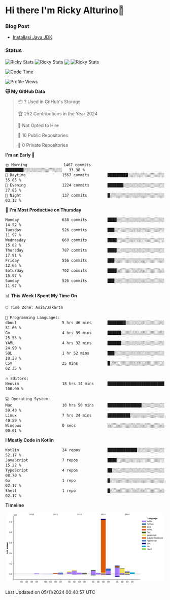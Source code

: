 # Hi there I'm Ricky Alturino👋

### Blog Post

<!-- BLOG-POST-LIST:START -->

- [Installasi Java JDK](https://onirutla.medium.com/installasi-java-jdk-ec701beeb5cb?source=rss-d9d81c918cc9------2)
<!-- BLOG-POST-LIST:END -->

### Status

<img align="center" alt="Ricky Stats" src="https://github-readme-stats.vercel.app/api?username=Alturino&theme=dark&show_icons=true&hide_border=false" />
<img align="center" alt="Ricky Stats" src="https://github-readme-stats.vercel.app/api/top-langs/?username=Alturino&theme=dark&show_icons=true&layout=compact"/>
<img align="center" width="640px" src="https://github-readme-stats.vercel.app/api/wakatime?username=Alturino&layout=compact&hide_border=true&theme=dark">
<img align="center" alt="Ricky Stats" src="https://leetcard.jacoblin.cool/onirutla?border=0&radius=20&ext=activity"/>

<!--START_SECTION:waka-->
![Code Time](http://img.shields.io/badge/Code%20Time-700%20hrs%205%20mins-blue)

![Profile Views](http://img.shields.io/badge/Profile%20Views-0-blue)

**🐱 My GitHub Data** 

> 📦 ? Used in GitHub's Storage 
 > 
> 🏆 252 Contributions in the Year 2024
 > 
> 🚫 Not Opted to Hire
 > 
> 📜 16 Public Repositories 
 > 
> 🔑 0 Private Repositories 
 > 
**I'm an Early 🐤** 

```text
🌞 Morning                1467 commits        ████████░░░░░░░░░░░░░░░░░   33.38 % 
🌆 Daytime                1567 commits        █████████░░░░░░░░░░░░░░░░   35.65 % 
🌃 Evening                1224 commits        ███████░░░░░░░░░░░░░░░░░░   27.85 % 
🌙 Night                  137 commits         █░░░░░░░░░░░░░░░░░░░░░░░░   03.12 % 
```
📅 **I'm Most Productive on Thursday** 

```text
Monday                   638 commits         ████░░░░░░░░░░░░░░░░░░░░░   14.52 % 
Tuesday                  526 commits         ███░░░░░░░░░░░░░░░░░░░░░░   11.97 % 
Wednesday                660 commits         ████░░░░░░░░░░░░░░░░░░░░░   15.02 % 
Thursday                 787 commits         ████░░░░░░░░░░░░░░░░░░░░░   17.91 % 
Friday                   556 commits         ███░░░░░░░░░░░░░░░░░░░░░░   12.65 % 
Saturday                 702 commits         ████░░░░░░░░░░░░░░░░░░░░░   15.97 % 
Sunday                   526 commits         ███░░░░░░░░░░░░░░░░░░░░░░   11.97 % 
```


📊 **This Week I Spent My Time On** 

```text
🕑︎ Time Zone: Asia/Jakarta

💬 Programming Languages: 
dbout                    5 hrs 46 mins       ████████░░░░░░░░░░░░░░░░░   31.66 % 
Go                       4 hrs 39 mins       ██████░░░░░░░░░░░░░░░░░░░   25.55 % 
YAML                     4 hrs 32 mins       ██████░░░░░░░░░░░░░░░░░░░   24.90 % 
SQL                      1 hr 52 mins        ███░░░░░░░░░░░░░░░░░░░░░░   10.28 % 
CSV                      25 mins             █░░░░░░░░░░░░░░░░░░░░░░░░   02.35 % 

🔥 Editors: 
Neovim                   18 hrs 14 mins      █████████████████████████   100.00 % 

💻 Operating System: 
Mac                      10 hrs 50 mins      ███████████████░░░░░░░░░░   59.40 % 
Linux                    7 hrs 24 mins       ██████████░░░░░░░░░░░░░░░   40.59 % 
Windows                  0 secs              ░░░░░░░░░░░░░░░░░░░░░░░░░   00.01 % 
```

**I Mostly Code in Kotlin** 

```text
Kotlin                   24 repos            █████████████░░░░░░░░░░░░   52.17 % 
JavaScript               7 repos             ████░░░░░░░░░░░░░░░░░░░░░   15.22 % 
TypeScript               4 repos             ██░░░░░░░░░░░░░░░░░░░░░░░   08.70 % 
Go                       1 repo              █░░░░░░░░░░░░░░░░░░░░░░░░   02.17 % 
Shell                    1 repo              █░░░░░░░░░░░░░░░░░░░░░░░░   02.17 % 
```



**Timeline**

![Lines of Code chart](https://raw.githubusercontent.com/Alturino/Alturino/main/assets/bar_graph.png)


 Last Updated on 05/11/2024 00:40:57 UTC
<!--END_SECTION:waka-->

